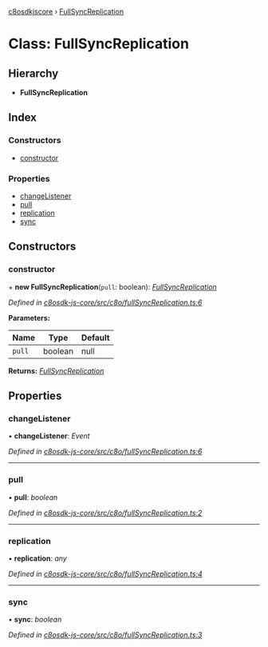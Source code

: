 [c8osdkjscore](../README.md) › [FullSyncReplication](fullsyncreplication.md)

# Class: FullSyncReplication

## Hierarchy

* **FullSyncReplication**

## Index

### Constructors

* [constructor](fullsyncreplication.md#constructor)

### Properties

* [changeListener](fullsyncreplication.md#changelistener)
* [pull](fullsyncreplication.md#pull)
* [replication](fullsyncreplication.md#replication)
* [sync](fullsyncreplication.md#sync)

## Constructors

###  constructor

\+ **new FullSyncReplication**(`pull`: boolean): *[FullSyncReplication](fullsyncreplication.md)*

*Defined in [c8osdk-js-core/src/c8o/fullSyncReplication.ts:6](https://github.com/convertigo/c8osdk-angular/blob/943dcfc/src/c8o/fullSyncReplication.ts#L6)*

**Parameters:**

Name | Type | Default |
------ | ------ | ------ |
`pull` | boolean |  null |

**Returns:** *[FullSyncReplication](fullsyncreplication.md)*

## Properties

###  changeListener

• **changeListener**: *Event*

*Defined in [c8osdk-js-core/src/c8o/fullSyncReplication.ts:6](https://github.com/convertigo/c8osdk-angular/blob/943dcfc/src/c8o/fullSyncReplication.ts#L6)*

___

###  pull

• **pull**: *boolean*

*Defined in [c8osdk-js-core/src/c8o/fullSyncReplication.ts:2](https://github.com/convertigo/c8osdk-angular/blob/943dcfc/src/c8o/fullSyncReplication.ts#L2)*

___

###  replication

• **replication**: *any*

*Defined in [c8osdk-js-core/src/c8o/fullSyncReplication.ts:4](https://github.com/convertigo/c8osdk-angular/blob/943dcfc/src/c8o/fullSyncReplication.ts#L4)*

___

###  sync

• **sync**: *boolean*

*Defined in [c8osdk-js-core/src/c8o/fullSyncReplication.ts:3](https://github.com/convertigo/c8osdk-angular/blob/943dcfc/src/c8o/fullSyncReplication.ts#L3)*
